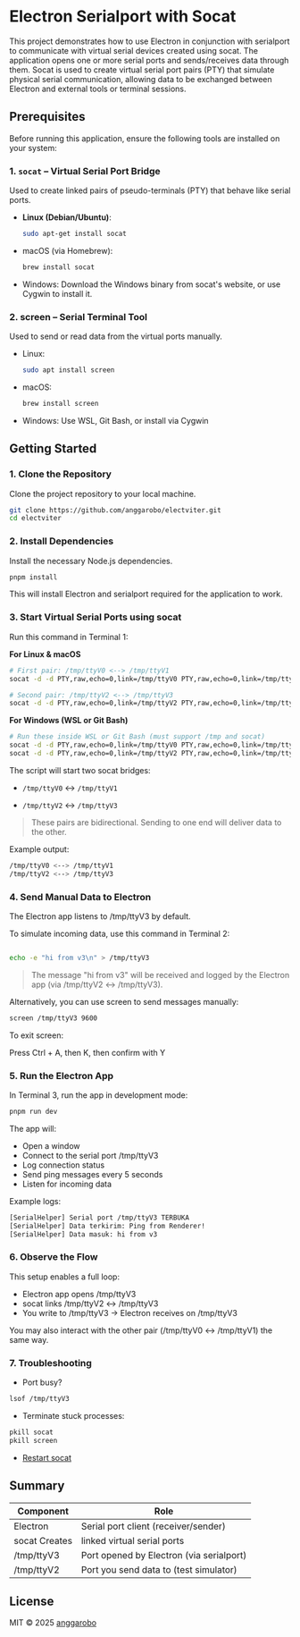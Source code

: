# Electron Serialport with Socat

This project demonstrates how to use Electron in conjunction with serialport to communicate with virtual serial devices created using socat. The application opens one or more serial ports and sends/receives data through them. Socat is used to create virtual serial port pairs (PTY) that simulate physical serial communication, allowing data to be exchanged between Electron and external tools or terminal sessions.

## Prerequisites

Before running this application, ensure the following tools are installed on your system:

### 1. `socat` – Virtual Serial Port Bridge

Used to create linked pairs of pseudo-terminals (PTY) that behave like serial ports.

- **Linux (Debian/Ubuntu)**:
  ```bash
  sudo apt-get install socat
  ```
- macOS (via Homebrew):

  ```bash
  brew install socat
  ```

- Windows: Download the Windows binary from socat's website, or use Cygwin to install it.

### 2. screen – Serial Terminal Tool

Used to send or read data from the virtual ports manually.

- Linux:

  ```bash
  sudo apt install screen
  ```

- macOS:

  ```bash
  brew install screen
  ```

- Windows: Use WSL, Git Bash, or install via Cygwin

## Getting Started

### 1. Clone the Repository

Clone the project repository to your local machine.

```bash
git clone https://github.com/anggarobo/electviter.git
cd electviter
```

### 2. Install Dependencies

Install the necessary Node.js dependencies.

```bash
pnpm install
```

This will install Electron and serialport required for the application to work.

### 3. Start Virtual Serial Ports using socat

Run this command in Terminal 1:

**For Linux & macOS**

```bash
# First pair: /tmp/ttyV0 <--> /tmp/ttyV1
socat -d -d PTY,raw,echo=0,link=/tmp/ttyV0 PTY,raw,echo=0,link=/tmp/ttyV1 &

# Second pair: /tmp/ttyV2 <--> /tmp/ttyV3
socat -d -d PTY,raw,echo=0,link=/tmp/ttyV2 PTY,raw,echo=0,link=/tmp/ttyV3 &
```

**For Windows (WSL or Git Bash)**

```bash
# Run these inside WSL or Git Bash (must support /tmp and socat)
socat -d -d PTY,raw,echo=0,link=/tmp/ttyV0 PTY,raw,echo=0,link=/tmp/ttyV1 &
socat -d -d PTY,raw,echo=0,link=/tmp/ttyV2 PTY,raw,echo=0,link=/tmp/ttyV3 &
```

The script will start two socat bridges:

- `/tmp/ttyV0` ↔ `/tmp/ttyV1`

- `/tmp/ttyV2` ↔ `/tmp/ttyV3`

> These pairs are bidirectional. Sending to one end will deliver data to the other.

Example output:

```bash
/tmp/ttyV0 <--> /tmp/ttyV1
/tmp/ttyV2 <--> /tmp/ttyV3
```

### 4. Send Manual Data to Electron

The Electron app listens to /tmp/ttyV3 by default.

To simulate incoming data, use this command in Terminal 2:

```bash

echo -e "hi from v3\n" > /tmp/ttyV3
```

> The message "hi from v3" will be received and logged by the Electron app (via /tmp/ttyV2 ↔ /tmp/ttyV3).

Alternatively, you can use screen to send messages manually:

```bash
screen /tmp/ttyV3 9600
```

To exit screen:

Press Ctrl + A, then K, then confirm with Y

### 5. Run the Electron App

In Terminal 3, run the app in development mode:

```bash
pnpm run dev
```

The app will:

- Open a window
- Connect to the serial port /tmp/ttyV3
- Log connection status
- Send ping messages every 5 seconds
- Listen for incoming data

Example logs:

```bash
[SerialHelper] Serial port /tmp/ttyV3 TERBUKA
[SerialHelper] Data terkirim: Ping from Renderer!
[SerialHelper] Data masuk: hi from v3
```

### 6. Observe the Flow

This setup enables a full loop:

- Electron app opens /tmp/ttyV3
- socat links /tmp/ttyV2 ↔ /tmp/ttyV3
- You write to /tmp/ttyV3 → Electron receives on /tmp/ttyV3

You may also interact with the other pair (/tmp/ttyV0 ↔ /tmp/ttyV1) the same way.

### 7. Troubleshooting

- Port busy?

```bash
lsof /tmp/ttyV3
```

- Terminate stuck processes:

```bash
pkill socat
pkill screen
```

- [Restart socat](#3-start-virtual-serial-ports-using-socat) 

## Summary

| Component     | Role                                     |
| ------------- | ---------------------------------------- |
| Electron      | Serial port client (receiver/sender)     |
| socat Creates | linked virtual serial ports              |
| /tmp/ttyV3    | Port opened by Electron (via serialport) |
| /tmp/ttyV2    | Port you send data to (test simulator)   |

## License

MIT © 2025 [anggarobo](https://github.com/anggarobo/)

